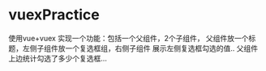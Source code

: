 # vuexPractice
使用vue+vuex 实现一个功能：包括一个父组件，2个子组件，  父组件放一个标题，左侧子组件放一个复选框组，右侧子组件 展示左侧复选框勾选的值.. 父组件上边统计勾选了多少个复选框...
